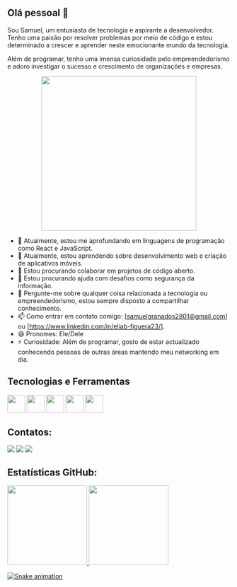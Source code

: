 ## Olá pessoal 👋

Sou Samuel, um entusiasta de tecnologia e aspirante a desenvolvedor. Tenho uma paixão por resolver problemas por meio de código e estou determinado a crescer e aprender neste emocionante mundo da tecnologia.

Além de programar, tenho uma imensa curiosidade pelo empreendedorismo e adoro investigar o sucesso e crescimento de organizações e empresas.

<p align="center">
  <img src="https://super.abril.com.br/wp-content/uploads/2016/09/super_imggato_digitando_0.gif" width="350">
</p>

- 🔭 Atualmente, estou me aprofundando em linguagens de programação como React e JavaScript.
- 🌱 Atualmente, estou aprendendo sobre desenvolvimento web e criação de aplicativos móveis.
- 👯 Estou procurando colaborar em projetos de código aberto.
- 🤔 Estou procurando ajuda com desafios como segurança da informação.
- 💬 Pergunte-me sobre qualquer coisa relacionada a tecnologia ou empreendedorismo, estou sempre disposto a compartilhar conhecimento.
- 📫 Como entrar em contato comigo: [samuelgranados2801@gmail.com] ou [https://www.linkedin.com/in/eliab-figuera23/].
- 😄 Pronomes: Ele/Dele
- ⚡ Curiosidade: Além de programar, gosto de estar actualizado conhecendo pessoas de outras áreas mantendo meu networking em dia.

## Tecnologias e Ferramentas

<img loading="lazy" src="https://cdn.jsdelivr.net/gh/devicons/devicon/icons/git/git-original.svg" width="40" height="40"/> <img loading="lazy" src="https://cdn.jsdelivr.net/gh/devicons/devicon/icons/html5/html5-original.svg" width="40" height="40"/> <img loading="lazy" src="https://cdn.jsdelivr.net/gh/devicons/devicon/icons/css3/css3-original.svg" width="40" height="40" />  <img loading="lazy" src="https://cdn.jsdelivr.net/gh/devicons/devicon/icons/javascript/javascript-original.svg" width="40" height="40"/> <img leading="lazy" src="https://cdn.jsdelivr.net/gh/devicons/devicon/icons/github/github-original.svg" width="40" height="40" />
          

## Contatos:

<div>
<a href="https://instagram.com/seu-usuário-instagram-aqui" target="_blank"><img loading="lazy" src="https://img.shields.io/badge/-Instagram-%23E4405F?style=for-the-badge&logo=instagram&logoColor=white" target="_blank"></a>
<a href = "samuelgranados2801@gmail.com"><img loading="lazy" src="https://img.shields.io/badge/Gmail-D14836?style=for-the-badge&logo=gmail&logoColor=white" target="_blank"></a>
<a href="https://www.linkedin.com/in/eliab-figuera23/" target="_blank"><img loading="lazy" src="https://img.shields.io/badge/-LinkedIn-%230077B5?style=for-the-badge&logo=linkedin&logoColor=white" target="_blank"></a>   
</div>


## Estatísticas GitHub:

<div>
<a href="https://github.com/SamuelGranados">
<img loading="lazy" height="180em" src="https://github-readme-stats.vercel.app/api/top-langs/?username=SamuelGranados&layout=compact&langs_count=7&theme=dracula"/>
<img loading="lazy" height="180em" src="https://github-readme-stats.vercel.app/api?username=SamuelGranados&show_icons=true&theme=dracula&include_all_commits=true&count_private=true"/>
</div>


![Snake animation](https://github.com/seu-usuário-aqui/seu-usuário-aqui/blob/output/github-contribution-grid-snake.svg)


